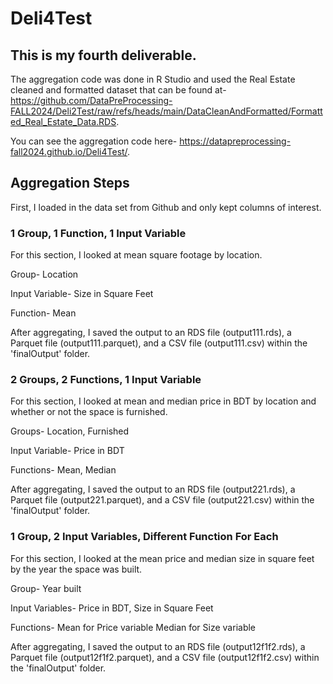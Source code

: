 # Deli4Test

## This is my fourth deliverable.
The aggregation code was done in R Studio and used the Real Estate cleaned and formatted dataset that can be found at- 
https://github.com/DataPreProcessing-FALL2024/Deli2Test/raw/refs/heads/main/DataCleanAndFormatted/Formatted_Real_Estate_Data.RDS. 

You can see the aggregation code here- https://datapreprocessing-fall2024.github.io/Deli4Test/.

## Aggregation Steps

First, I loaded in the data set from Github and only kept columns of interest.

### **1 Group, 1 Function, 1 Input Variable**

For this section, I looked at mean square footage by location.


Group- Location

Input Variable- Size in Square Feet

Function- Mean


After aggregating, I saved the output to an RDS file (output111.rds), a Parquet file (output111.parquet), and a CSV file (output111.csv) within the 'finalOutput' folder.


### **2 Groups, 2 Functions, 1 Input Variable**

For this section, I looked at mean and median price in BDT by location and whether or not the space is furnished.


Groups- Location, Furnished

Input Variable- Price in BDT

Functions- Mean, Median


After aggregating, I saved the output to an RDS file (output221.rds), a Parquet file (output221.parquet), and a CSV file (output221.csv) within the 'finalOutput' folder.


### **1 Group, 2 Input Variables, Different Function For Each**

For this section, I looked at the mean price and median size in square feet by the year the space was built.


Group- Year built

Input Variables- Price in BDT, Size in Square Feet

Functions- Mean for Price variable Median for Size variable

After aggregating, I saved the output to an RDS file (output12f1f2.rds), a Parquet file (output12f1f2.parquet), and a CSV file (output12f1f2.csv) within the 'finalOutput' folder.
